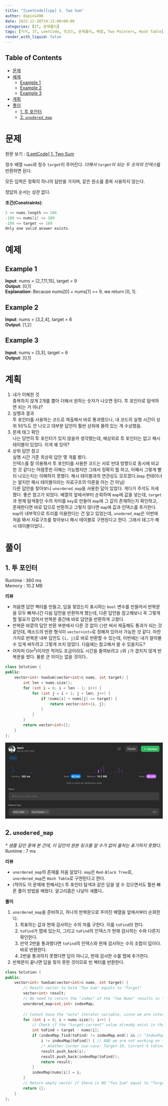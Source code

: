 ```yaml
---
title: "[LeetCode][cpp] 1. Two Sum"
author: dapin1490
date: 2022-12-30T19:15:00+09:00
categories: [IT, 문제풀이]
tags: [지식, IT, LeetCode, 릿코드, 문제풀이, 배열, Two Pointers, Hash Table]
render_with_liquid: false
---
```


<style>
  .x-understand { color: #ccb833; }
  .understand { color: #1380da; }
  .tab { white-space: pre; }
  .underline { text-decoration: underline; }
  .cancle { text-decoration: line-through; }
  .green { color: forestgreen;}
  figure { text-align: center; }
</style>

## Table of Contents
- [문제](#문제)
- [예제](#예제)
  - [Example 1](#example-1)
  - [Example 2](#example-2)
  - [Example 3](#example-3)
- [계획](#계획)
- [풀이](#풀이)
  - [1. 투 포인터](#1-투-포인터)
  - [2. `unodered_map`](#2-unodered_map)

# 문제
원문 보기 : [[LeetCode] 1. Two Sum](https://leetcode.com/problems/two-sum/)  
  
정수 배열 `nums`와 정수 `target`이 주어진다. *더해서 `target`이 되는 두 숫자의 인덱스*를 반환하면 된다.  
  
모든 입력은 정확히 하나의 답만을 가지며, 같은 원소를 중복 사용하지 않는다.  
  
정답의 순서는 상관 없다.  
  
**조건(Constraints)**:  
```cpp
2 <= nums.length <= 104
-109 <= nums[i] <= 109
-109 <= target <= 109
Only one valid answer exists.
```

# 예제
## Example 1
**Input**: nums = \[2,7,11,15], target = 9  
**Output**: \[0,1]  
**Explanation**: Because nums\[0] + nums\[1] == 9, we return \[0, 1].  
  
## Example 2
**Input**: nums = \[3,2,4], target = 6  
**Output**: \[1,2]  
  
## Example 3
**Input**: nums = \[3,3], target = 6  
**Output**: \[0,1]  
  
# 계획
1. 내가 이해한 것  
  중복하지 않게 2개를 뽑아 더해서 원하는 숫자가 나오면 된다. 투 포인터로 탐색하면 되는 거 아냐?
2. 실행과 결과  
  투 포인터를 사용하는 코드로 제출해서 바로 통과했으나, 내 코드의 실행 시간이 상위 50%도 안 나오고 대부분 답안이 훨씬 상위에 몰려 있는 게 수상했음.
3. 문제 태그 확인  
  나는 당연히 투 포인터가 있지 않을까 생각했는데, 예상외로 투 포인터는 없고 해시 테이블이 있었다. 이게 왜 있어?  
4. 상위 답안 참고  
  실행 시간 기준 최상위 답안 몇 개를 봤다.  
  인덱스를 잘 이용해서 투 포인터를 사용한 코드는 서로 반대 방향으로 동시에 비교한 것 같다는 어렴풋한 이해는 가능했지만 그래서 정확히 뭘 하고, 어째서 그렇게 빨리 나오는지는 이해하지 못했다. 해시 테이블과의 연관성도 모르겠다.(`map` 컨테이너는 알지만 해시 테이블이라는 자료구조의 이론을 아는 건 아님)  
  다른 답안을 찾아보니 `unordered_map`을 사용한 답이 있었다. 게다가 주석도 자세했다. 좋은 참고가 되었다. 배열의 앞에서부터 순회하며 `map`에 값을 넣는데, `target`과 현재 탐색중인 수의 차이를 `key`로 만들어 `map`에 그 값이 존재하는지 확인하고, 존재한다면 바로 답으로 반환하고 그렇지 않다면 `map`에 값과 인덱스를 추가한다. `map`이 내부적으로 트리를 이용한다는 건 알고 있었는데, `unodered_map`은 이번에 처음 봐서 자료구조를 찾아보니 해시 테이블로 구현된다고 한다. 그래서 태그가 해시 테이블이었다..  

# 풀이
## 1. 투 포인터
Runtime : 360 ms  
Memory : 10.2 MB  

**리뷰**  
- 처음엔 답안 벡터를 만들고, 답을 찾았는지 표시하는 `bool` 변수를 만들어서 반복문을 모두 빠져나간 다음 답안을 반환하게 했는데, 다른 답안을 참고해보니 꼭 그렇게 할 필요가 없어서 반복문 중간에 바로 답안을 반환하게 고쳤다.
- 반복문 바깥의 답안 반환 부분에서 다른 것 없이 `{}`만 써서 제출해도 통과가 되는 것 같던데, 메소드의 반환 형식이 `vector<int>`로 정해져 있어서 가능한 것 같다. 마찬가지로 반복문 내부 답안도 `{i, j}`로 바로 반환할 수 있는데, 이번에는 내가 알아볼 수 있게 써두려고 그렇게 쓰지 않았다. 다음에는 참고해서 쓸 수 있을지도?
- 어차피 O(n<sup>2</sup>)이지만 적어도 조금이라도 시간을 줄여보려고 `i`와 `j`가 겹치지 않게 반복문을 썼다. 물론 큰 의미는 없을 것이다..

```cpp
class Solution {
public:
    vector<int> twoSum(vector<int>& nums, int target) {
        int len = nums.size();
        for (int i = 0; i < len - 1; i++) {
            for (int j = i + 1; j < len; j++) {
                if (nums[i] + nums[j] == target) {
                    return vector<int>{i, j};
                }
            }
        }
        return vector<int>{};
    }
};
```

![제출 결과](/assets/img/category-it/coding/221230-leetcode-1.jpg)  


## 2. `unodered_map`
*\* 샘플 답안 중에 본 건데, 이 답안의 원본 링크를 알 수가 없어 출처는 표기하지 못했다.*  
Runtime : 7 ms  

**리뷰**  
- `unordered_map`의 존재를 처음 알았다. `map`은 `Red-Black Tree`로, `unordered_map`은 `Hash Table`로 구현된다고 한다.
- (적어도 이 문제에 한해서는) 투 포인터 탐색과 같은 답을 낼 수 있으면서도 훨씬 빠른 풀이 방법을 배웠다. 알고리즘은 나날이 새롭다..
  
**풀이**  
1. `unordered_map`을 준비하고, 하나의 반복문으로 주어진 배열을 앞에서부터 순회한다.  
    1. 목표하는 값과 현재 검사하는 수의 차를 구한다. 이를 `toFind`라 한다.
    2. `toFind`가 맵에 있는지, 그리고 `toFind`의 인덱스가 현재 검사하는 수와 다른지 확인한다.
    3. 만약 2번을 통과했다면 `toFind`의 인덱스와 현재 검사하는 수의 조합이 답이다. 바로 반환한다.
    4. 2번을 통과하지 못했다면 답이 아니고, 현재 검사한 수를 맵에 추가한다.
2. 반복문이 끝나면 답을 찾지 못한 것이므로 빈 벡터를 반환한다.

```cpp
class Solution {
public:
    vector<int> twoSum(vector<int>& nums, int target) {
        // Result vector to hold "Two Sum" equals to "Target"
        vector<int> result;
        // We need to return the "index" of the "Two Nums" results in "Target"
        unordered_map<int,int> indexMap;

        // Cannot have the "auto" iterator variable, since we are interested in "index", not the actual value.
        for (int i = 0; i < nums.size(); i++) {
            // Check if the "target-current" value already exist in the IndexMap.
            int toFind = target - nums[i];
            if (indexMap.find(toFind) != indexMap.end() && // "IndexMap" has the entry
                i != indexMap[toFind]) { // AND we are not working on the same index
                /* Another corner use-case: Target-10, Current-5 toFind-5 */
                result.push_back(i);
                result.push_back(indexMap[toFind]);
                return result;
            }
            indexMap[nums[i]] = i;
        }
        // Return empty vector if there is NO "Two Sum" equal to "Target"
        return {};
    }
};
```
